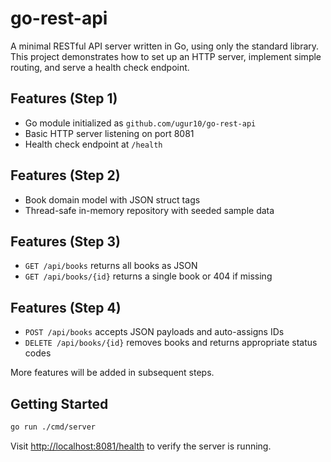 # go-rest-api

A minimal RESTful API server written in Go, using only the standard library. This project demonstrates how to set up an HTTP server, implement simple routing, and serve a health check endpoint.

## Features (Step 1)
- Go module initialized as `github.com/ugur10/go-rest-api`
- Basic HTTP server listening on port 8081
- Health check endpoint at `/health`

## Features (Step 2)
- Book domain model with JSON struct tags
- Thread-safe in-memory repository with seeded sample data

## Features (Step 3)
- `GET /api/books` returns all books as JSON
- `GET /api/books/{id}` returns a single book or 404 if missing

## Features (Step 4)
- `POST /api/books` accepts JSON payloads and auto-assigns IDs
- `DELETE /api/books/{id}` removes books and returns appropriate status codes

More features will be added in subsequent steps.

## Getting Started

```bash
go run ./cmd/server
```

Visit [http://localhost:8081/health](http://localhost:8081/health) to verify the server is running.
